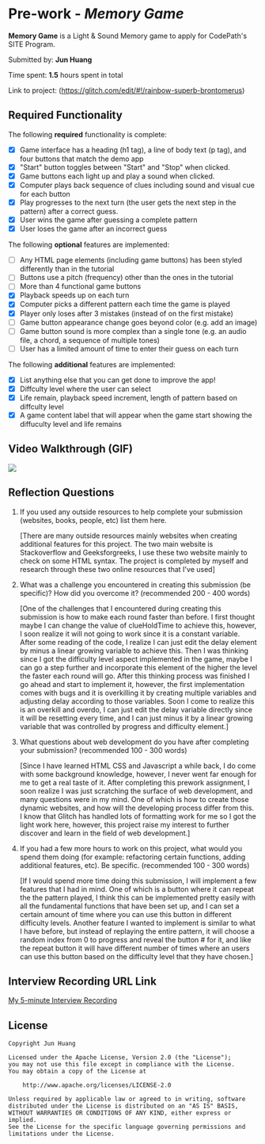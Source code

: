 # Pre-work - _Memory Game_

**Memory Game** is a Light & Sound Memory game to apply for CodePath's SITE Program.

Submitted by: **Jun Huang**

Time spent: **1.5** hours spent in total

Link to project: (https://glitch.com/edit/#!/rainbow-superb-brontomerus)

## Required Functionality

The following **required** functionality is complete:

- [x] Game interface has a heading (h1 tag), a line of body text (p tag), and four buttons that match the demo app
- [x] "Start" button toggles between "Start" and "Stop" when clicked.
- [x] Game buttons each light up and play a sound when clicked.
- [x] Computer plays back sequence of clues including sound and visual cue for each button
- [x] Play progresses to the next turn (the user gets the next step in the pattern) after a correct guess.
- [x] User wins the game after guessing a complete pattern
- [x] User loses the game after an incorrect guess

The following **optional** features are implemented:

- [ ] Any HTML page elements (including game buttons) has been styled differently than in the tutorial
- [ ] Buttons use a pitch (frequency) other than the ones in the tutorial
- [ ] More than 4 functional game buttons
- [x] Playback speeds up on each turn
- [x] Computer picks a different pattern each time the game is played
- [x] Player only loses after 3 mistakes (instead of on the first mistake)
- [ ] Game button appearance change goes beyond color (e.g. add an image)
- [ ] Game button sound is more complex than a single tone (e.g. an audio file, a chord, a sequence of multiple tones)
- [ ] User has a limited amount of time to enter their guess on each turn

The following **additional** features are implemented:

- [x] List anything else that you can get done to improve the app!
- [x] Diffculty level where the user can select
- [x] Life remain, playback speed increment, length of pattern based on diffculty level
- [x] A game content label that will appear when the game start showing the 
      diffuculty level and life remains

## Video Walkthrough (GIF)

![](http://g.recordit.co/jF7BbDCSXL.gif)

## Reflection Questions

1. If you used any outside resources to help complete your submission (websites, books, people, etc) list them here.

   [There are many outside resources mainly websites when creating additional features for this project. The two main website is Stackoverflow and Geeksforgreeks,
    I use these two website mainly to check on some HTML syntax. The project is completed by myself and research through these two online resources that I've used]

2. What was a challenge you encountered in creating this submission (be specific)? How did you overcome it? (recommended 200 - 400 words)

   [One of the challenges that I encountered during creating this submission is how to make each round faster than before. I first thought maybe I can change the
    value of clueHoldTime to achieve this, however, I soon realize it will not going to work since it is a constant variable. After some reading of the code, I realize
    I can just edit the delay element by minus a linear growing variable to achieve this. Then I was thinking since I got the difficulty level aspect implemented
    in the game, maybe I can go a step further and incorporate this element of the higher the level the faster each round will go. After this thinking process was
    finished I go ahead and start to implement it, however, the first implementation comes with bugs and it is overkilling it by creating multiple variables and 
    adjusting delay according to those variables. Soon I come to realize this is an overkill and overdo, I can just edit the delay variable directly since it will be 
    resetting every time, and I can just minus it by a linear growing variable that was controlled by progress and difficulty element.]

3. What questions about web development do you have after completing your submission? (recommended 100 - 300 words)

   [Since I have learned HTML CSS and Javascript a while back, I do come with some background knowledge, however, I never went far enough for me to get a real taste 
   of it. After completing this prework assignment, I soon realize I was just scratching the surface of web development, and many questions were in my mind. One of 
   which is how to create those dynamic websites, and how will the developing process differ from this. I know that Glitch has handled lots of formatting work for me
   so I got the light work here, however, this project raise my interest to further discover and learn in the field of web development.]

4. If you had a few more hours to work on this project, what would you spend them doing (for example: refactoring certain functions, adding additional features, etc). Be specific. (recommended 100 - 300 words)

   [If I would spend more time doing this submission, I will implement a few features that I had in mind. One of which is a button where it can repeat the 
   the pattern played, I think this can be implemented pretty easily with all the fundamental functions that have been set up, and I can set a certain amount of time 
   where you can use this button in different difficulty levels. Another feature I wanted to implement is similar to what I have before, but instead of replaying the 
   entire pattern, it will choose a random index from 0 to progress and reveal the button # for it, and like the repeat button it will have different number of times 
   where an users can use this button based on the difficulty level that they have chosen.]

## Interview Recording URL Link

[My 5-minute Interview Recording](your-link-here)

## License

    Copyright Jun Huang

    Licensed under the Apache License, Version 2.0 (the "License");
    you may not use this file except in compliance with the License.
    You may obtain a copy of the License at

        http://www.apache.org/licenses/LICENSE-2.0

    Unless required by applicable law or agreed to in writing, software
    distributed under the License is distributed on an "AS IS" BASIS,
    WITHOUT WARRANTIES OR CONDITIONS OF ANY KIND, either express or implied.
    See the License for the specific language governing permissions and
    limitations under the License.
